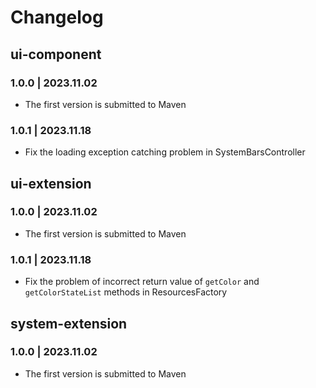 # Changelog

## ui-component

### 1.0.0 | 2023.11.02

- The first version is submitted to Maven

### 1.0.1 | 2023.11.18

- Fix the loading exception catching problem in SystemBarsController

## ui-extension

### 1.0.0 | 2023.11.02

- The first version is submitted to Maven

### 1.0.1 | 2023.11.18

- Fix the problem of incorrect return value of `getColor` and `getColorStateList` methods in ResourcesFactory

## system-extension

### 1.0.0 | 2023.11.02

- The first version is submitted to Maven